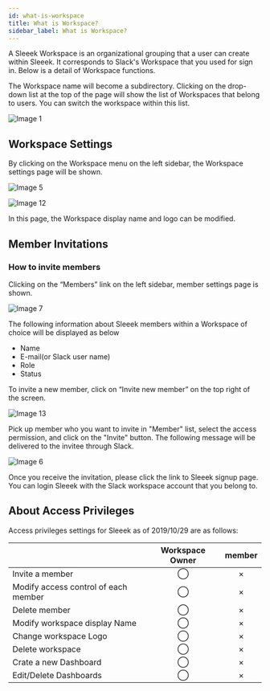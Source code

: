 ```yaml
---
id: what-is-workspace
title: What is Workspace?
sidebar_label: What is Workspace?
---
```


A Sleeek Workspace is an organizational grouping that a user can create within Sleeek. It corresponds to Slack's Workspace that you used for sign in. Below is a detail of Workspace functions.

The Workspace name will become a subdirectory.
Clicking on the drop-down list at the top of the page will show the list of Workspaces that belong to users. You can switch the workspace within this list.

![Image 1](../../img/docs/general/workspace_image/image1.png)

## Workspace Settings
By clicking on the Workspace menu on the left sidebar, the Workspace settings page will be shown.
 
![Image 5](../../img/docs/general/workspace_image/image5.png)

![Image 12](../../img/docs/general/workspace_image/image12.png)
 
In this page, the Workspace display name and logo can be modified.
 
## Member Invitations
### How to invite members
Clicking on the “Members” link on the left sidebar, member settings page is shown.
 
![Image 7](../../img/docs/general/workspace_image/image7.png)

The following information about Sleeek members within a Workspace of choice will be displayed as below
- Name
- E-mail(or Slack user name)
- Role
- Status

To invite a new member, click on “Invite new member” on the top right of the screen.
 
![Image 13](../../img/docs/general/workspace_image/image13.png)

Pick up member who you want to invite in "Member" list, select the access permission, and click on the "Invite" button. The following message will be delivered to the invitee through Slack.
 
![Image 6](../../img/docs/general/workspace_image/image6.png)

Once you receive the invitation, please click the link to Sleeek signup page. You can login Sleeek with the Slack workspace account that you belong to.

## About Access Privileges
Access privileges settings for Sleeek as of 2019/10/29 are as follows:

|| Workspace Owner | member |
|:---|:---:|:---:|
| Invite a member | ◯ | × |  
| Modify access control of each member | ◯ | × |  
| Delete member | ◯ | × |  
| Modify workspace display Name | ◯ | × |  
| Change workspace Logo| ◯ | × |  
| Delete workspace| ◯ | × |  
| Crate a new Dashboard | ◯ | × |  
| Edit/Delete Dashboards| ◯ | × |  



